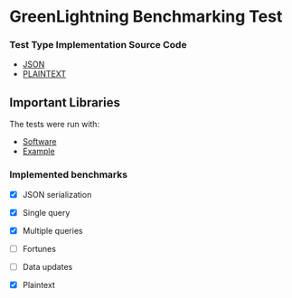 
# GreenLightning Benchmarking Test

### Test Type Implementation Source Code

* [JSON](src/main/java/com/ociweb/gl/benchmark)
* [PLAINTEXT](src/main/java/com/ociweb/gl/benchmark)

## Important Libraries
The tests were run with:
* [Software](https://oci-pronghorn.gitbook.io/greenlightning/)
* [Example](https://github.com/oci-pronghorn/GreenLightning/tree/master/slipstream)

### Implemented benchmarks
- [x] JSON serialization
- [x] Single query
- [x] Multiple queries
- [ ] Fortunes
- [ ] Data updates
- [x] Plaintext


